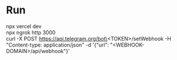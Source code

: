 # Run
npx vercel dev \
npx ngrok http 3000 \
curl -X POST https://api.telegram.org/bot\<TOKEN\>/setWebhook -H "Content-type: application/json" -d '{"url": "\<WEBHOOK-DOMAIN\>/api/webhook"}' 
